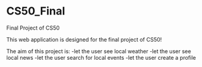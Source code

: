 # CS50_Final
Final Project of CS50

This web application is designed for the final project of CS50!

The aim of this project is:
  -let the user see local weather
  -let the user see local news
  -let the user search for local events
  -let the user create a profile

